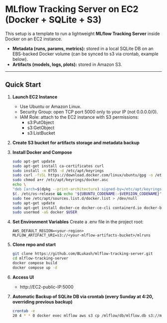 # MLflow Tracking Server on EC2 (Docker + SQLite + S3)

This setup is a template to run a lightweight **MLflow Tracking Server** inside Docker on an EC2 instance.  

- **Metadata (runs, params, metrics):** stored in a local SQLite DB on an EBS-backed Docker volume (can be synced to s3 via crontab, example below).
- **Artifacts (models, logs, plots):** stored in Amazon S3.

---

## Quick Start

1. **Launch EC2 Instance**
    - Use Ubuntu or Amazon Linux.
    - Security Group: open TCP port 5000 only to your IP (not 0.0.0.0/0).
    - IAM Role: attach to the EC2 instance with S3 permissions:
        - s3:PutObject
        - s3:GetObject
        - s3:ListBucket

2. **Create S3 bucket for artifacts storage and metadata backup**

2. **Install Docker and Compose**
    ```bash
    sudo apt-get update
    sudo apt-get install ca-certificates curl
    sudo install -m 0755 -d /etc/apt/keyrings
    sudo curl -fsSL https://download.docker.com/linux/ubuntu/gpg -o /etc/apt/keyrings/docker.asc
    sudo chmod a+r /etc/apt/keyrings/docker.asc
    echo \
    "deb [arch=$(dpkg --print-architecture) signed-by=/etc/apt/keyrings/docker.asc] https://download.docker.com/linux/ubuntu \
    $(. /etc/os-release && echo "${UBUNTU_CODENAME:-$VERSION_CODENAME}") stable" | \
    sudo tee /etc/apt/sources.list.d/docker.list > /dev/null
    sudo apt-get update
    sudo apt-get install docker-ce docker-ce-cli containerd.io docker-buildx-plugin docker-compose-plugin
    sudo usermod -aG docker $USER
    ```

3. **Set Environment Variables**
    Create a .env file in the project root:
    ```env
    AWS_DEFAULT_REGION=<your-region>
    MLFLOW_ARTIFACT_URI=s3://<your-mlflow-artifacts-bucket>/mlruns
    ```

3. **Clone repo and start**
    ```bash
    git clone https://github.com/BLukash/mlflow-tracking-server.git
    cd mlflow-tracking-server
    docker compose build
    docker compose up -d
    ```

4. **Access UI**
    - http://EC2-public-IP:5000

5. **Automatic Backup of SQLite DB via crontab (every Sunday at 4:20, overriding previous backup)**
    ```bash
    crontab -e
    20 4 * * 0 docker exec mlflow aws s3 cp /mlflow/db/mlflow.db s3://my-mlflow-artifacts-bucket/backups/mlflow-weekly.db
    ```
